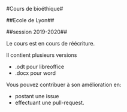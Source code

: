 #Cours de bioéthique#

##Ecole de Lyon##

##session 2019-2020##

Le cours est en cours de réécriture.

Il contient plusieurs versions 
  - .odt pour libreoffice
  - .docx pour word


Vous pouvez contribuer à son amélioration en:
  - postant une issue
  - effectuant une pull-request.
